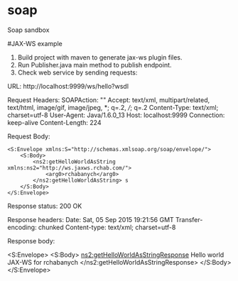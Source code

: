# soap
Soap sandbox

#JAX-WS example

1. Build project with maven to generate jax-ws plugin files.
2. Run Publisher.java main method to publish endpoint.
3. Check web service by sending requests:

URL: http://localhost:9999/ws/hello?wsdl

Request Headers:
SOAPAction: ""
Accept: text/xml, multipart/related, text/html, image/gif, image/jpeg, *; q=.2, */*; q=.2
Content-Type: text/xml; charset=utf-8
User-Agent: Java/1.6.0_13
Host: localhost:9999
Connection: keep-alive
Content-Length: 224


Request Body:
<?xml version="1.0" ?>
	<S:Envelope xmlns:S="http://schemas.xmlsoap.org/soap/envelope/">
		<S:Body>
			<ns2:getHelloWorldAsString xmlns:ns2="http://ws.jaxws.rchab.com/">
				<arg0>rchabanych</arg0>
			</ns2:getHelloWorldAsString> s
		</S:Body>
	</S:Envelope>
</xml>

Response status: 200 OK

Response headers:
Date: Sat, 05 Sep 2015 19:21:56 GMT
Transfer-encoding: chunked
Content-type: text/xml; charset=utf-8

Response body:
<?xml version='1.0' encoding='UTF-8' ?>
<S:Envelope>
    <S:Body>
        <ns2:getHelloWorldAsStringResponse>
            <return>Hello world JAX-WS for rchabanych</return>
        </ns2:getHelloWorldAsStringResponse>
    </S:Body>
</S:Envelope>
